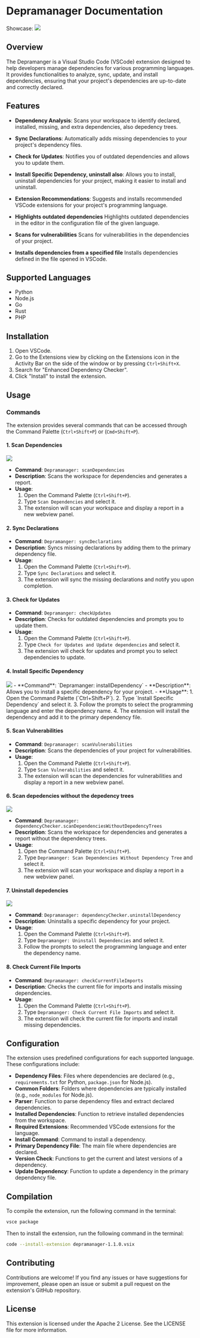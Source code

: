 # Depramanager Documentation

Showcase:
<a href="https://youtu.be/gHTd4CFbHas"><img src="https://cdn.glitch.global/a876511c-32af-4497-ae48-bc7d305558bb/icon.png?v=1739468743961"></a>

## Overview

The Depramanger is a Visual Studio Code (VSCode) extension designed to help developers manage dependencies for various programming languages. It provides functionalities to analyze, sync, update, and install dependencies, ensuring that your project's dependencies are up-to-date and correctly declared.

## Features

- **Dependency Analysis**: Scans your workspace to identify declared, installed, missing, and extra dependencies, also depedency trees.
- **Sync Declarations**: Automatically adds missing dependencies to your project's dependency files.
- **Check for Updates**: Notifies you of outdated dependencies and allows you to update them.
- **Install Specific Dependency, uninstall also**: Allows you to install, uninstall dependencies for your project, making it easier to install and uninstall.
- **Extension Recommendations**: Suggests and installs recommended VSCode extensions for your project's programming language.
- **Highlights outdated dependencies** Highlights outdated dependencies in the editor in the configuration file of the given language.
- **Scans for vulnerabilities** Scans for vulnerabilities in the dependencies of your project.

- **Installs dependencies from a specified file** Installs dependencies defined in the file opened in VSCode.

## Supported Languages

- Python
- Node.js
- Go
- Rust
- PHP

## Installation

1. Open VSCode.
2. Go to the Extensions view by clicking on the Extensions icon in the Activity Bar on the side of the window or by pressing `Ctrl+Shift+X`.
3. Search for "Enhanced Dependency Checker".
4. Click "Install" to install the extension.

## Usage

### Commands

The extension provides several commands that can be accessed through the Command Palette (`Ctrl+Shift+P`) or (`Cmd+Shift+P`).

#### 1. Scan Dependencies
<img src="https://cdn.glitch.global/a876511c-32af-4497-ae48-bc7d305558bb/dep_trees.png?v=1739802587808">

- **Command**: `Depramanager: scanDependencies`
- **Description**: Scans the workspace for dependencies and generates a report.
- **Usage**:
  1. Open the Command Palette (`Ctrl+Shift+P`).
  2. Type `Scan Dependencies` and select it.
  3. The extension will scan your workspace and display a report in a new webview panel.

#### 2. Sync Declarations

- **Command**: `Depramanger: syncDeclarations`
- **Description**: Syncs missing declarations by adding them to the primary dependency file.
- **Usage**:
  1. Open the Command Palette (`Ctrl+Shift+P`).
  2. Type `Sync Declarations` and select it.
  3. The extension will sync the missing declarations and notify you upon completion.

#### 3. Check for Updates

- **Command**: `Depramanger: checkUpdates`
- **Description**: Checks for outdated dependencies and prompts you to update them.
- **Usage**:
  1. Open the Command Palette (`Ctrl+Shift+P`).
  2. Type `Check for Updates and Update dependencies` and select it.
  3. The extension will check for updates and prompt you to select dependencies to update.

#### 4. Install Specific Dependency
<img src="https://cdn.glitch.global/a876511c-32af-4497-ae48-bc7d305558bb/install.png?v=1739802582647">
- **Command**: `Depramanger: installDependency`
- **Description**: Allows you to install a specific dependency for your project.
- **Usage**:
  1. Open the Command Palette (`Ctrl+Shift+P`).
  2. Type `Install Specific Dependency` and select it.
  3. Follow the prompts to select the programming language and enter the dependency name.
  4. The extension will install the dependency and add it to the primary dependency file.

#### 5. Scan Vulnerabilities

- **Command**: `Depramanager: scanVulnerabilities`
- **Description**: Scans the dependencies of your project for vulnerabilities.
- **Usage**:
  1. Open the Command Palette (`Ctrl+Shift+P`).
  2. Type `Scan Vulnerabilities` and select it.
  3. The extension will scan the dependencies for vulnerabilities and display a report in a new webview panel.

#### 6. Scan depedencies without the depedency trees
<img src="https://cdn.glitch.global/a876511c-32af-4497-ae48-bc7d305558bb/deps_installed.png?v=1739802586578">

- **Command**: `Depramanager: dependencyChecker.scanDependenciesWithoutDepedencyTrees`
- **Description**: Scans the workspace for dependencies and generates a report without the dependency trees.
- **Usage**:
  1. Open the Command Palette (`Ctrl+Shift+P`).
  2. Type `Depramanger: Scan Dependencies Without Dependency Tree` and select it.
  3. The extension will scan your workspace and display a report in a new webview panel.

#### 7. Uninstall depedencies
<img src="https://cdn.glitch.global/a876511c-32af-4497-ae48-bc7d305558bb/uninstall.png?v=1739802588836">

- **Command**: `Depramanager: dependencyChecker.uninstallDependency`
- **Description**: Uninstalls a specific dependency for your project.
- **Usage**:
  1. Open the Command Palette (`Ctrl+Shift+P`).
  2. Type `Depramanger: Uninstall Dependencies` and select it.
  3. Follow the prompts to select the programming language and enter the dependency name.

#### 8. Check Current File Imports
- **Command**: `Depramanager: checkCurrentFileImports`
- **Description**: Checks the current file for imports and installs missing dependencies.
- **Usage**:
  1. Open the Command Palette (`Ctrl+Shift+P`).
  2. Type `Depramanger: Check Current File Imports` and select it.
  3. The extension will check the current file for imports and install missing dependencies.

## Configuration

The extension uses predefined configurations for each supported language. These configurations include:

- **Dependency Files**: Files where dependencies are declared (e.g., `requirements.txt` for Python, `package.json` for Node.js).
- **Common Folders**: Folders where dependencies are typically installed (e.g., `node_modules` for Node.js).
- **Parser**: Function to parse dependency files and extract declared dependencies.
- **Installed Dependencies**: Function to retrieve installed dependencies from the workspace.
- **Required Extensions**: Recommended VSCode extensions for the language.
- **Install Command**: Command to install a dependency.
- **Primary Dependency File**: The main file where dependencies are declared.
- **Version Check**: Functions to get the current and latest versions of a dependency.
- **Update Dependency**: Function to update a dependency in the primary dependency file.

## Compilation

To compile the extension, run the following command in the terminal:

```sh
vsce package
```

Then to install the extension, run the following command in the terminal:

```sh
code --install-extension depramanager-1.1.0.vsix
```

## Contributing

Contributions are welcome! If you find any issues or have suggestions for improvement, please open an issue or submit a pull request on the extension's GitHub repository.

## License

This extension is licensed under the Apache 2 License. See the LICENSE file for more information.
